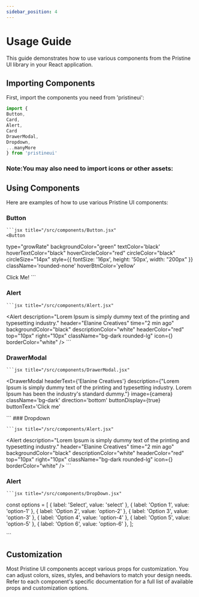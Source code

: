 ```yaml
---
sidebar_position: 4
---
```


# Usage Guide

This guide demonstrates how to use various components from the Pristine UI library in your React application.

## Importing Components

First, import the components you need from 'pristineui':

```jsx title=" "
import { 
Button, 
Card, 
Alert, 
Card
DrawerModal, 
Dropdown,
...manyMore
} from 'pristineui'
```

### Note:You may also need to import icons or other assets:

## Using Components

Here are examples of how to use various Pristine UI components:

### Button
    ```jsx title="/src/components/Button.jsx"
    <Button
  type="growRate"
  backgroundColor="green"
  textColor='black'
  hoverTextColor="black"
  hoverCircleColor="red"
  circleColor="black"
  circleSize="14px"
  style={{ fontSize: '16px', height: '50px', width: "200px" }}
  className='rounded-none'
  hoverBtnColor='yellow'
>
  Click Me!
</Button>
    ```

### Alert

    ```jsx title="/src/components/Alert.jsx"
<Alert
  description="Lorem Ipsum is simply dummy text of the printing and typesetting industry."
  header="Elanine Creatives"
  time="2 min ago"
  backgroundColor="black"
  descriptionColor="white"
  headerColor="red"
  top="10px"
  right="10px"
  className="bg-dark rounded-lg"
  icon={<IoIosInformationCircleOutline color='red' size={30} />}
  borderColor="white"
/>
    ```
### DrawerModal

    ```jsx title="/src/components/DrawerModal.jsx"
<DrawerModal
  headerText={'Elanine Creatives'}
  description={"Lorem Ipsum is simply dummy text of the printing and typesetting industry. Lorem Ipsum has been the industry's standard dummy."}
  image={camera}
  className='bg-dark'
  direction='bottom'
  buttonDisplay={true}
  buttonText='Click me'
>
</DrawerModal>
    ```
### Dropdown

    ```jsx title="/src/components/Alert.jsx"
<Alert
  description="Lorem Ipsum is simply dummy text of the printing and typesetting industry."
  header="Elanine Creatives"
  time="2 min ago"
  backgroundColor="black"
  descriptionColor="white"
  headerColor="red"
  top="10px"
  right="10px"
  className="bg-dark rounded-lg"
  icon={<IoIosInformationCircleOutline color='red' size={30} />}
  borderColor="white"
/>
    ```
### Alert

    ```jsx title="/src/components/DropDown.jsx"
const options = [
  { label: 'Select', value: 'select' },
  { label: 'Option 1', value: 'option-1' },
  { label: 'Option 2', value: 'option-2' },
  { label: 'Option 3', value: 'option-3' },
  { label: 'Option 4', value: 'option-4' },
  { label: 'Option 5', value: 'option-5' },
  { label: 'Option 6', value: 'option-6' },
];

<Dropdown
  options={options}
  defaultSelected="select"
  className="rounded-sm"
  backgroundColor="orange"
  textColor="white"
/>
    ```

## Customization

Most Pristine UI components accept various props for customization. You can adjust colors, sizes, styles, and behaviors to match your design needs. Refer to each component's specific documentation for a full list of available props and customization options.

<!-- ![Locale Dropdown](./img/localeDropdown.png) -->
